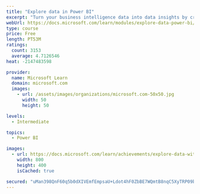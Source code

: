 ```yaml
---
title: "Explore data in Power BI"
excerpt: "Turn your business intelligence data into data insights by creating and configuring Power BI dashboards."
webUrl: https://docs.microsoft.com/learn/modules/explore-data-power-bi/
type: course
price: Free
length: PT53M
ratings:
  count: 3153
  average: 4.7126546
heat: -2147483598

provider:
  name: Microsoft Learn
  domain: microsoft.com
  images:
    - url: /assets/images/organizations/microsoft.com-50x50.jpg
      width: 50
      height: 50

levels:
  - Intermediate

topics:
  - Power BI

images:
  - url: https://docs.microsoft.com/learn/achievements/explore-data-with-power-bi-desktop-social.png
    width: 800
    height: 400
    isCached: true

secured: "uMan398QnF60q5b0dXIVEmfEmpsaU+Ldot4hF0ZbBE7WQmtB8nqC5XyTRP09bKAQMidP7vzzMbxYFbEsj/LZhMCtmNwrGh1RT/7tjTEVMeVxexLAmLYWt1c4Pm4suGRxnmIjAPGFecaIjGpmOA4gLEBzq9NYc4tPH00hxTxcE0DzxfxBblzc7IbQPtySv2UM5BgiLaGhTA70HXuGlZP1P3YlZibpcGj+zjgGJwXci2f2U+dD8F/t7a7XF7MG6BV/MXDu01YKdRkrM4UmYKPmIWX3ivVyFl92iSaTIIEX9xwX1wqk1Lbtqtk8quP+GBIksDfdtcraStXvaXD/XsrC+TUl1PmC4NAXQXGEDtbne4OTu3wnj5YmMbYfrYiebwaEpDBQPblZMy3DSsFed5jfH7m2ClYSurnDWJ86ApA8cSs=;JDhkBhpd1XSqFQVp+jGcVw=="
---
```


